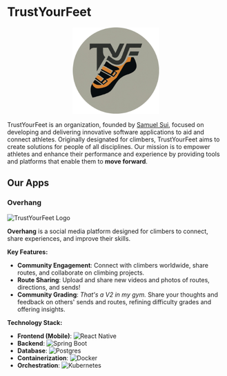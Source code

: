 # TrustYourFeet

<p align="center">
  <img src="https://github.com/trustyourfeetcom/trustyourfeet-design-assets/blob/main/logos/logo_circle.png?raw=true" alt="TrustYourFeet Logo" width="200">
</p>

TrustYourFeet is an organization, founded by [Samuel Sui](https://github.com/SamJSui), focused on developing and delivering innovative software applications to aid and connect athletes. Originally designated for climbers, TrustYourFeet aims to create solutions for people of all disciplines. Our mission is to empower athletes and enhance their performance and experience by providing tools and platforms that enable them to **move forward**.

## Our Apps

### Overhang

<p align="left">
  <img src="https://github.com/trustyourfeetcom/overhang-design-assets/blob/main/logos/logo.png?raw=true" alt="TrustYourFeet Logo" width="200">
</p>

**Overhang** is a social media platform designed for climbers to connect, share experiences, and improve their skills.

**Key Features:**

- **Community Engagement**: Connect with climbers worldwide, share routes, and collaborate on climbing projects.
- **Route Sharing**: Upload and share new videos and photos of routes, directions, and sends!
- **Community Grading**: *That's a V2 in my gym.* Share your thoughts and feedback on others' sends and routes, refining difficulty grades and offering insights.

**Technology Stack:**

- **Frontend (Mobile)**: ![React Native](https://img.shields.io/badge/react_native-%2320232a.svg?style=for-the-badge&logo=react&logoColor=%2361DAFB)
- **Backend**: ![Spring Boot](https://img.shields.io/badge/spring_boot-%236DB33F.svg?style=for-the-badge&logo=spring&logoColor=white)
- **Database**: ![Postgres](https://img.shields.io/badge/postgres-%23316192.svg?style=for-the-badge&logo=postgresql&logoColor=white)
- **Containerization**: ![Docker](https://img.shields.io/badge/docker-%230db7ed.svg?style=for-the-badge&logo=docker&logoColor=white)
- **Orchestration**: ![Kubernetes](https://img.shields.io/badge/kubernetes-%23326ce5.svg?style=for-the-badge&logo=kubernetes&logoColor=white)
